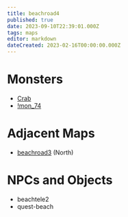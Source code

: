 ```yaml
---
title: beachroad4
published: true
date: 2023-09-10T22:39:01.000Z
tags: maps
editor: markdown
dateCreated: 2023-02-16T00:00:00.000Z
---
```



# Monsters
 * [Crab](/monsters/crab)
 * [!mon_74](/monsters/mon_74)

# Adjacent Maps
 * [beachroad3](/maps/beachroad3) (North)

# NPCs and Objects
 * beachtele2
 * quest-beach

